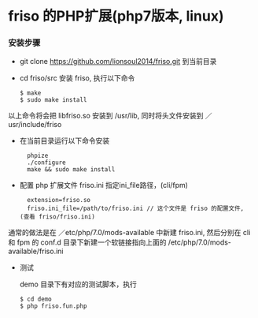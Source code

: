 # friso 的PHP扩展(php7版本, linux)

### 安装步骤
* git clone https://github.com/lionsoul2014/friso.git 到当前目录
* cd friso/src 安装 friso, 执行以下命令

    ~~~shell
    $ make 
    $ sudo make install
    ~~~

以上命令将会把 libfriso.so 安装到 /usr/lib, 同时将头文件安装到 ／usr/include/friso 
	 
* 在当前目录运行以下命令安装

        phpize
        ./configure
        make && sudo make install

* 配置 php 扩展文件 friso.ini 指定ini_file路径，(cli/fpm) 
    
        extension=friso.so
        friso.ini_file=/path/to/friso.ini // 这个文件是 friso 的配置文件, (查看 friso/friso.ini)

通常的做法是在 ／etc/php/7.0/mods-available 中新建 friso.ini, 然后分别在 cli 和 fpm
的 conf.d 目录下新建一个软链接指向上面的 /etc/php/7.0/mods-available/friso.ini

* 测试 
    
    demo 目录下有对应的测试脚本，执行
    
    ~~~shell
    $ cd demo
    $ php friso.fun.php
    ~~~

